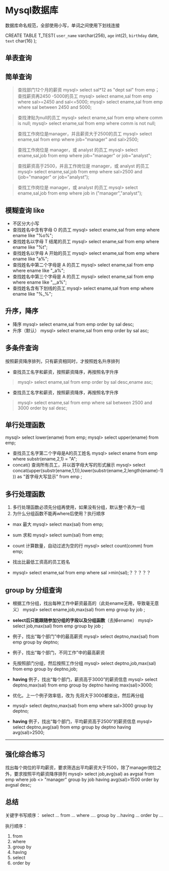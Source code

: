 # Mysql数据库

数据库命名规范，全部使用小写，单词之间使用下划线连接

CREATE TABLE T_TEST(
	`user_name` varchar(256),
	`age` int(2),
	`birthday` date,
	`text` char(16)
);

## 单表查询


## 简单查询

> 查找部门12个月的薪资
mysql> select sal*12 as "dept sal" from emp；
> 查找薪资再2450 -5000的员工
mysql> select ename,sal from emp where sal>=2450 and sal<=5000;
mysql> select ename,sal from emp where sal between 2450 and 5000;

> 查找津贴为null的员工
mysql> select ename,sal from emp where comm is null;
mysql> select ename,sal from emp where comm is not null;


> 查找工作岗位是manager，并且薪资大于2500的员工
mysql> select ename,sal from emp where job="manager" and sal>2500;

> 查找工作岗位是 manager，或  analyst 的员工
mysql> select ename,sal,job from emp where job="manager" or job="analyst";

> 查找薪资高于2500，并且工作岗位是 manager，或 analyst 的员工
mysql> select ename,sal,job from emp where sal>2500 and (job="manager" or job="analyst");

> 查找工作岗位是 manager，或  analyst 的员工
mysql> select ename,sal,job from emp where  job in ("manager","analyst");

## 模糊查询 like

- 不区分大小写
- 查找姓名中含有字母 O 的员工
mysql> select ename,sal from emp where ename like "%o%";
- 查找姓名以字母 T 结尾的员工
mysql> select ename,sal from emp where ename like "%t";
- 查找姓名以字母 A 开始的员工
mysql> select ename,sal from emp where ename like "a%";
- 查找姓名中第二个字母是 A 的员工
mysql> select ename,sal from emp where ename like "_a%";
- 查找姓名中第三个字母是 A 的员工
mysql> select ename,sal from emp where ename like "__a%";
- 查找姓名含有下划线的员工
mysql> select ename,sal from emp where ename like "%\_%";

## 升序，降序
- 降序
mysql> select ename,sal from emp order by sal desc;
- 升序（默认）
mysql> select ename,sal from emp order by sal asc;

## 多条件查询
按照薪资降序排列，只有薪资相同时，才按照姓名升序排列

- 查找员工名字和薪资，按照薪资降序，再按照名字升序
> mysql>  select ename,sal from emp order by sal desc,ename asc;
> 
- 查找员工名字和薪资，按照薪资降序，再按照名字升序
> mysql>  select ename,sal from emp where sal between 2500 and 3000 order by sal desc;
> 
## 单行处理函数
mysql>  select lower(ename) from emp;
mysql>  select upper(ename) from emp;
- 查找员工名字第二个字母是A的员工姓名
mysql>  select ename from emp where substr(ename,2,1) = "A";
- concat()  查询所有员工，并以首字母大写的形式展示
mysql>  select concat(upper(substr(ename,1,1)),lower(substr(ename,2,length(ename)-1))) as "首字母大写显示" from emp ;

## 多行处理函数

1. 多行处理函数必须先分组再使用，如果没有分组，默认整个表为一组
2. 为什么分组函数不能再where后使用？执行顺序

- max 最大
mysql> select max(sal) from emp;
- sum 求和
mysql> select sum(sal) from emp;
- count 计算数量，自动过滤为空的行
mysql> select count(comm) from emp;

- 找出比最低工资高的员工姓名
- mysql> select ename,sal from emp where sal >min(sal);？？？？？

## group by 分组查询


- 根据工作分组，找出每种工作中薪资最高的（此处ename无用，导致毫无意义）
mysql> select ename,job,max(sal) from emp group by job ;
- **select后只能跟随参加分组的字段以及分组函数**（去掉ename）
mysql> select job,max(sal) from emp group by job ;

- 例子，找出“每个部门”中的最高薪资
mysql> select deptno,max(sal) from emp group by deptno;

- 例子，找出“每个部门，不同工作”中的最高薪资
- 先按照部门分组，然后按照工作分组
mysql> select deptno,job,max(sal) from emp group by deptno,job;

- **having** 例子，找出“每个部门，薪资高于3000”的薪资信息
mysql> select deptno,max(sal) from emp group by deptno having max(sal)>3000;

- 优化。上一个例子效率低，改为 先将大于3000都查出，然后再分组
- mysql> select deptno,max(sal) from emp where sal>3000 group by deptno;

- **having** 例子，找出“每个部门，平均薪资高于2500”的薪资信息
mysql> select deptno,avg(sal) from emp group by deptno having avg(sal)>2500;
---

## 强化综合练习

找出每个岗位的平均薪资，要求筛选出平均薪资大于1500，除了manager岗位之外，要求按照平均薪资降序排列
mysql> select job,avg(sal) as avgsal from emp where job <> "manager" group by job having avg(sal)>1500 order by avgsal desc;

## 总结

关键字书写顺序：
select ... from ... where .... group by ...having ... order by ...

执行顺序：
1. from
2. where
3. group by
4. having
5. select
6. order by
